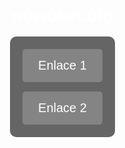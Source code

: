 # nowokecoin
<!DOCTYPE html>
<html lang="es">
<head>
    <meta charset="UTF-8">
    <meta name="viewport" content="width=device-width, initial-scale=1.0">
    <title>No Woke Coin</title>
    <style>
        body {
            margin: 0;
            padding: 0;
            display: flex;
            justify-content: center;
            align-items: center;
            height: 100vh;
            background-image: url('path/to/your/image.png'); /* Asegúrate de que la ruta sea correcta */
            background-size: cover;
            background-position: center;
            text-align: center;
            color: white;
            font-family: Arial, sans-serif;
            flex-direction: column;
        }
        .links {
            display: flex;
            flex-direction: column;
            gap: 15px;
            background: rgba(0, 0, 0, 0.6);
            padding: 20px;
            border-radius: 10px;
        }
        a {
            display: block;
            padding: 15px 25px;
            background: rgba(255, 255, 255, 0.2);
            color: white;
            text-decoration: none;
            font-size: 20px;
            border-radius: 5px;
        }
        a:hover {
            background: rgba(255, 255, 255, 0.5);
        }
    </style>
</head>
<body>
    <div class="links">
        <a href="#" id="link1" target="_blank">Enlace 1</a>
        <a href="#" id="link2" target="_blank">Enlace 2</a>
    </div>
    <script>
        document.getElementById('link1').href = prompt("Ingrese la URL para el primer enlace:");
        document.getElementById('link2').href = prompt("Ingrese la URL para el segundo enlace:");
    </script>
</body>
</html>
